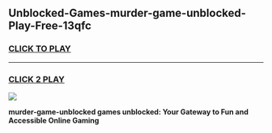 
## Unblocked-Games-murder-game-unblocked-Play-Free-13qfc
<h3>
<a href="https://premium76.site?title=murder-game-unblocked&ref=20M">CLICK TO PLAY</a></h3>
<hr>

<h3>
<a href="https://premium76.site?title=murder-game-unblocked&ref=20M">CLICK 2 PLAY</a>
  
</h3>

<a href="https://premium76.site?title=murder-game-unblocked&ref=19M"><img src="https://clearcache.store/games.png"></a>


**murder-game-unblocked games unblocked: Your Gateway to Fun and Accessible Online Gaming**
